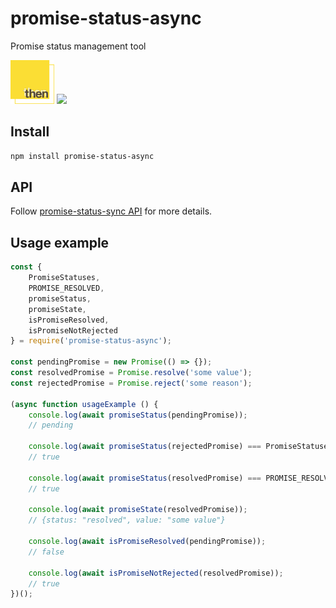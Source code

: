 # promise-status-async
Promise status management tool

<img src="promise-status.svg" alt="promise status logo" width="70">
<img src="https://goo.gl/PkiXwP" alt=" " width="0" height="0">

## Install
```bash
npm install promise-status-async
```

## API
Follow [promise-status-sync API](API.md) for more details.

## Usage example
```js
const {
    PromiseStatuses,
    PROMISE_RESOLVED,
    promiseStatus,
    promiseState,
    isPromiseResolved,
    isPromiseNotRejected
} = require('promise-status-async');

const pendingPromise = new Promise(() => {});
const resolvedPromise = Promise.resolve('some value');
const rejectedPromise = Promise.reject('some reason');

(async function usageExample () {
    console.log(await promiseStatus(pendingPromise));
    // pending

    console.log(await promiseStatus(rejectedPromise) === PromiseStatuses.PROMISE_REJECTED);
    // true

    console.log(await promiseStatus(resolvedPromise) === PROMISE_RESOLVED);
    // true

    console.log(await promiseState(resolvedPromise));
    // {status: "resolved", value: "some value"}

    console.log(await isPromiseResolved(pendingPromise));
    // false

    console.log(await isPromiseNotRejected(resolvedPromise));
    // true
})();
```